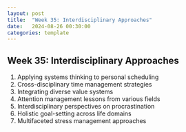 ```yaml
---
layout: post
title:  "Week 35: Interdisciplinary Approaches"
date:   2024-08-26 00:30:00
categories: template
---
```



## Week 35: Interdisciplinary Approaches
1. Applying systems thinking to personal scheduling
2. Cross-disciplinary time management strategies
3. Integrating diverse value systems
4. Attention management lessons from various fields
5. Interdisciplinary perspectives on procrastination
6. Holistic goal-setting across life domains
7. Multifaceted stress management approaches

